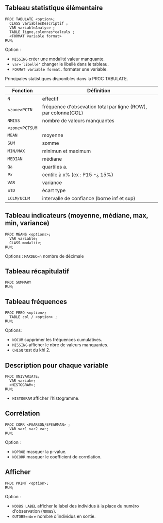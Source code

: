 ## Tableau statistique élémentaire

```
PROC TABULATE <option>;
  CLASS variablesDescriptif ;
  VAR variableAnalyse ;
  TABLE ligne,colonnes*calculs ;
  <FORMAT variable format>
RUN;
```

Option :
* `MISSING` créer une modalité valeur manquante.
* `var='libellé'` changer le libellé dans le tableau.
* `FORMAT variable format.` formater une variable.

Principales statistiques disponibles dans la PROC TABULATE.

| Fonction | Définition |
|---|---|
| `N` | effectif |
| `<zone>PCTN` | fréquence d'obsevation total par ligne (ROW), par colonne(COL) |
| `NMISS` | nombre de valeurs manquantes |
| `<zone>PCTSUM`| 
| `MEAN` | moyenne |
| `SUM` | somme |
| `MIN/MAX` | minimun et maximum |
| `MEDIAN` | médiane |
| `Qa` | quartiles a. |
| `Px` | centile à x% (ex : P15 -¿ 15%) |
| `VAR` | variance |
| `STD` | écart type |
| `LCLM/UCLM` | intervalle de confiance (borne inf et sup) |

## Tableau indicateurs (moyenne, médiane, max, min, variance)

```
PROC MEANS <options>;
  VAR variable;
  CLASS modalite;
RUN;
```

Options :
`MAXDEC=n` nombre de décimale

## Tableau récapitulatif

```
PROC SUMMARY
RUN;
```

## Tableau fréquences

```
PROC FREQ <option>;
  TABLE col / <option> ;
RUN;
```

Options:
* `NOCUM` supprimer les fréquences cumulatives.
* `MISSING` afficher le nbre de valeurs manquantes.
* `CHISQ` test du khi 2.

## Description pour chaque variable

```
PROC UNIVARIATE;
  VAR variabe;
  <HISTOGRAM>;
RUN;
```
* `HISTOGRAM` afficher l'histogramme.

## Corrélation

```
PROC CORR <PEARSON/SPEARMAN> ;
  VAR var1 var2 var;
RUN;
```
Option :

* `NOPROB` masquer la p-value.
* `NOCORR` masquer le coefficient de corrélation.

## Afficher

```
PROC PRINT <option>;
RUN;
```

Option :
* `NOOBS LABEL` afficher le label des individus à la place du numéro d'observation (`NOOBS`).
* `OUTOBS=nbre` nombre d’individus en sortie.
